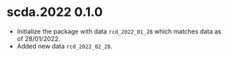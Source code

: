 # scda.2022 0.1.0

* Initialize the package with data `rcd_2022_01_28` which matches data as of 28/01/2022.
* Added new data `rcd_2022_02_28`.
